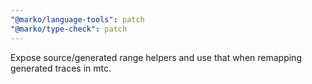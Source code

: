 ```yaml
---
"@marko/language-tools": patch
"@marko/type-check": patch
---
```


Expose source/generated range helpers and use that when remapping generated traces in mtc.

